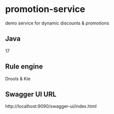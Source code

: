 # promotion-service
demo service for dynamic discounts & promotions

## Java
17

## Rule engine
Drools & Kie

## Swagger UI URL
http://localhost:9090/swagger-ui/index.html
